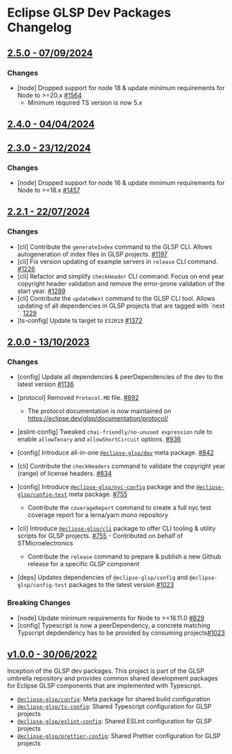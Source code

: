 # Eclipse GLSP Dev Packages Changelog

## [2.5.0 - 07/09/2024](https://github.com/eclipse-glsp/glsp/releases/tag/v2.5.0)

### Changes

-   [node] Dropped support for node 18 & update minimum requirements for Node to >=20.x [#1564](https://github.com/eclipse-glsp/glsp/pull/1564)
    -   Minimum required TS version is now 5.x

## [2.4.0 - 04/04/2024](https://github.com/eclipse-glsp/glsp/releases/tag/v2.4.0)

## [2.3.0 - 23/12/2024](https://github.com/eclipse-glsp/glsp/releases/tag/v2.3.0)

### Changes

-   [node] Dropped support for node 16 & update minimum requirements for Node to >=18.x [#1457](https://github.com/eclipse-glsp/glsp/pull/1457)

## [2.2.1 - 22/07/2024](https://github.com/eclipse-glsp/glsp/releases/tag/v2.2.1)

### Changes

-   [cli] Contribute the `generateIndex` command to the GLSP CLI. Allows autogeneration of index files in GLSP projects. [#1197](https://github.com/eclipse-glsp/glsp/pull/1197)
-   [cli] Fix version updating of example servers in `release` CLI command. [#1226](https://github.com/eclipse-glsp/glsp/pull/1226)
-   [cli] Refactor and simplify `checkHeader` CLI command. Focus on end year copyright header validation and remove the error-prone validation of the start year. [#1289](https://github.com/eclipse-glsp/glsp/pull/1289)
-   [cli] Contribute the `updateNext` command to the GLSP CLI tool. Allows updating of all dependencies in GLSP projects that are tagged with `next´. [1229](https://github.com/eclipse-glsp/glsp/pull/1299)
-   [ts-config] Update ts target to `ES2019` [#1372](https://github.com/eclipse-glsp/glsp/pull/1372)

## [2.0.0 - 13/10/2023](https://github.com/eclipse-glsp/glsp/releases/tag/v2.0.0)

### Changes

-   [config] Update all dependencies & peerDependencies of the dev to the latest version [#1136](https://github.com/eclipse-glsp/glsp/pull/1136)
-   [protocol] Removed `Protocol.MD` file. [#892](https://github.com/eclipse-glsp/glsp/pull/982)
    -   The protocol documentation is now maintained on <https://eclipse.dev/glsp/documentation/protocol/>
-   [eslint-config] Tweaked `chai-friendly/no-unused expression` rule to enable `allowTenary` and `allowShortCircuit` options. [#936](https://github.com/eclipse-glsp/glsp/pull/936)
-   [config] Introduce all-in-one [`@eclipse-glsp/dev`](https://www.npmjs.com/package/@eclipse-glsp/dev) meta package. [#842](https://github.com/eclipse-glsp/glsp/pull/842)
-   [cli] Contribute the `checkHeaders` command to validate the copyright year (range) of license headers. [#834](https://github.com/eclipse-glsp/glsp/pull/834)
-   [config] Introduce [`@eclipse-glsp/nyc-config`](https://www.npmjs.com/package/@eclipse-glsp/nyc-config)
    package and the [`@eclipse-glsp/config-test`](https://www.npmjs.com/package/@eclipse-glsp/config-test) meta package. [#755](https://github.com/eclipse-glsp/glsp/pull/755)

    -   Contribute the `coverageReport` command to create a full nyc test coverage report for a lerna/yarn mono repository

-   [cli] Introduce [`@eclipse-glsp/cli`](https://www.npmjs.com/package/@eclipse-glsp/cli)
    package to offer CLI tooling & utility scripts for GLSP projects. [#755](https://github.com/eclipse-glsp/glsp/pull/755) - Contributed on behalf of STMicroelectronics
    -   Contribute the `release` command to prepare & publish a new Github release for a specific GLSP component
-   [deps] Updates dependencies of `@eclipse-glsp/config` and `@eclipse-glsp/config-test` packages to the latest version [#1023](https://github.com/eclipse-glsp/glsp/pull/1023)

### Breaking Changes

-   [node] Update minimum requirements for Node to >=16.11.0 [#829](https://github.com/eclipse-glsp/glsp/pull/829)
-   [config] Typescript is now a peerDependency, a concrete matching Typscript depdendency has to be provided by consuming projects[#1023](https://github.com/eclipse-glsp/glsp/pull/1023)

## [v1.0.0 - 30/06/2022](https://github.com/eclipse-glsp/glsp/releases/tag/v1.0.0)

Inception of the GLSP dev packages.
This project is part of the GLSP umbrella repository and provides common shared development packages for Eclipse GLSP components that are implemented with Typescript.

-   [`@eclipse-glsp/config`](https://www.npmjs.com/package/@eclipse-glsp/config): Meta package for shared build configuration
-   [`@eclipse-glsp/ts-config`](https://www.npmjs.com/package/@eclipse-glsp/ts-config): Shared Typescript configuration for GLSP projects
-   [`@eclipse-glsp/eslint-config`](https://www.npmjs.com/package/@eclipse-glsp/esling-config): Shared ESLint configuration for GLSP projects
-   [`@eclipse-glsp/prettier-config`](https://www.npmjs.com/package/@eclipse-glsp/prettier-config): Shared Prettier configuration for GLSP projects
